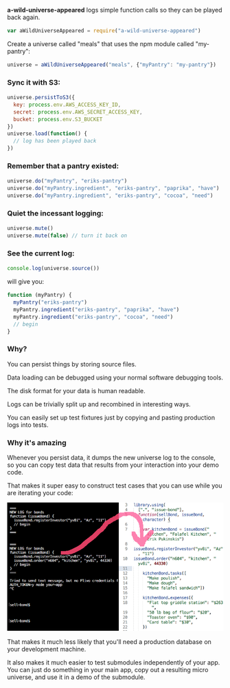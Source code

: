 **a-wild-universe-appeared** logs simple function calls so they can be played back again.

```javascript
var aWildUniverseAppeared = require("a-wild-universe-appeared")
```

Create a universe called "meals" that uses the npm module called "my-pantry":

```javascript
universe = aWildUniverseAppeared("meals", {"myPantry": "my-pantry"})
```

### Sync it with S3:

```javascript
universe.persistToS3({
  key: process.env.AWS_ACCESS_KEY_ID,
  secret: process.env.AWS_SECRET_ACCESS_KEY,
  bucket: process.env.S3_BUCKET
})
universe.load(function() {
  // log has been played back
})
```

### Remember that a pantry existed:

```javascript
universe.do("myPantry", "eriks-pantry")
universe.do("myPantry.ingredient", "eriks-pantry", "paprika", "have")
universe.do("myPantry.ingredient", "eriks-pantry", "cocoa", "need")
```

### Quiet the incessant logging:

```javascript
universe.mute()
universe.mute(false) // turn it back on
```

### See the current log:

```javascript
console.log(universe.source())
```
will give you:
```javascript
function (myPantry) {
  myPantry("eriks-pantry")
  myPantry.ingredient("eriks-pantry", "paprika", "have")
  myPantry.ingredient("eriks-pantry", "cocoa", "need")
  // begin
}
```
### Why?

You can persist things by storing source files.

Data loading can be debugged using your normal software debugging tools.

The disk format for your data is human readable.

Logs can be trivially split up and recombined in interesting ways.

You can easily set up test fixtures just by copying and pasting production logs into tests.

### Why it's amazing

Whenever you persist data, it dumps the new universe log to the console, so you can copy test data that results from your interaction into your demo code.

That makes it super easy to construct test cases that you can use while you are iterating your code:

![screenshot of source code logged to the console, copied into a demo source file](paste-universe.gif)

That makes it much less likely that you'll need a production database on your development machine.

It also makes it much easier to test submodules independently of your app. You can just do something in your main app, copy out a resulting micro universe, and use it in a demo of the submodule.
